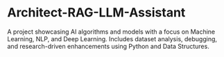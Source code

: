 # Architect-RAG-LLM-Assistant
A project showcasing AI algorithms and models with a focus on Machine Learning, NLP, and Deep Learning. Includes dataset analysis, debugging, and research-driven enhancements using Python and Data Structures.
